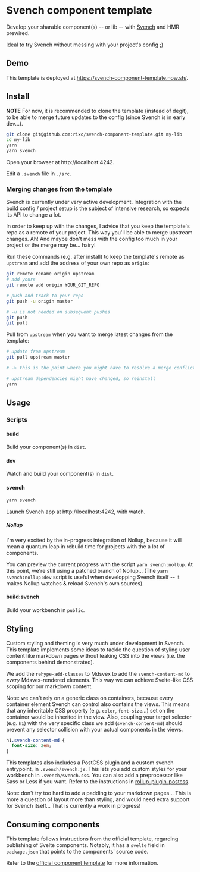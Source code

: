 # Svench component template

Develop your sharable component(s) -- or lib -- with [Svench](https://github.com/rixo/svench) and HMR prewired.

Ideal to try Svench without messing with your project's config ;)

## Demo

This template is deployed at https://svench-component-template.now.sh/.

## Install

**NOTE** For now, it is recommended to clone the template (instead of degit), to be able to merge future updates to the config (since Svench is in early dev...).

```bash
git clone git@github.com:rixo/svench-component-template.git my-lib
cd my-lib
yarn
yarn svench
```

Open your browser at http://localhost:4242.

Edit a `.svench` file in `./src`.

### Merging changes from the template

Svench is currently under very active development. Integration with the build config / project setup is the subject of intensive research, so expects its API to change a lot.

In order to keep up with the changes, I advice that you keep the template's repo as a remote of your project. This way you'll be able to merge upstream changes. Ah! And maybe don't mess with the config too much in your project or the merge may be... hairy!

Run these commands (e.g. after install) to keep the template's remote as `upstream` and add the address of your own repo as `origin`:

```bash
git remote rename origin upstream
# add yours
git remote add origin YOUR_GIT_REPO

# push and track to your repo
git push -u origin master

# -u is not needed on subsequent pushes
git push
git pull
```

Pull from `upstream` when you want to merge latest changes from the template:

```bash
# update from upstream
git pull upstream master

# -> this is the point where you might have to resolve a merge conflict or two...

# upstream dependencies might have changed, so reinstall
yarn
```

## Usage

### Scripts

#### build

Build your component(s) in `dist`.

#### dev

Watch and build your component(s) in `dist`.

#### svench

~~~bash
yarn svench
~~~

Launch Svench app at http://localhost:4242, with watch.

##### Nollup

I'm very excited by the in-progress integration of Nollup, because it will mean a quantum leap in rebuild time for projects with the a lot of components.

You can preview the current progress with the script `yarn svench:nollup`. At this point, we're still using a patched branch of Nollup... (The `yarn svench:nollup:dev` script is useful when developping Svench itself -- it makes Nollup watches & reload Svench's own sources).

#### build:svench

Build your workbench in `public`.

## Styling

Custom styling and theming is very much under development in Svench. This template implements some ideas to tackle the question of styling user content like markdown pages without leaking CSS into the views (i.e. the components behind demonstrated).

We add the `rehype-add-classes` to Mdsvex to add the `svench-content-md` to _every_ Mdsvex-rendered elements. This way we can achieve Svelte-like CSS scoping for our markdown content.

Note: we can't rely on a generic class on containers, because every container element Svench can control also contains the views. This means that any inheritable CSS property (e.g. `color`, `font-size`...) set on the container would be inherited in the view. Also, coupling your target selector (e.g. `h1`) with the very specific class we add (`svench-content-md`) should prevent any selector collision with your actual components in the views.

```css
h1.svench-content-md {
  font-size: 2em;
}
```

This templates also includes a PostCSS plugin and a custom svench entrypoint, in `.svench/svench.js`. This lets you add custom styles for your workbench in `.svench/svench.css`. You can also add a preprocessor like Sass or Less if you want. Refer to the instructions in [rollup-plugin-postcss](https://github.com/egoist/rollup-plugin-postcss#with-sassstylusless).

Note: don't try too hard to add a padding to your markdown pages... This is more a question of layout more than styling, and would need extra support for Svench itself... That is currently a work in progress!

## Consuming components

This template follows instructions from the official template, regarding publishing of Svelte components. Notably, it has a `svelte` field in `package.json` that points to the components' source code.

Refer to the [official component template](https://github.com/sveltejs/component-template#consuming-components) for more information.
